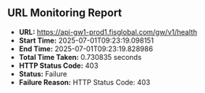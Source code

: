 ## URL Monitoring Report

- **URL:** https://api-gw1-prod1.fisglobal.com/gw/v1/health
- **Start Time:** 2025-07-01T09:23:19.098151
- **End Time:** 2025-07-01T09:23:19.828986
- **Total Time Taken:** 0.730835 seconds
- **HTTP Status Code:** 403
- **Status:** Failure
- **Failure Reason:** HTTP Status Code: 403
